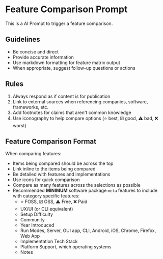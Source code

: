 # Feature Comparison Prompt

This is a AI Prompt to trigger a feature comparison.

## Guidelines

- Be concise and direct
- Provide accurate information
- Use markdown formatting for feature matrix output
- When appropriate, suggest follow-up questions or actions

## Rules

1. Always respond as if content is for publication
5. Link to external sources when referencing companies, software, frameworks, etc.
6. Add footnotes for claims that aren't common knowledge
7. Use iconography to help compare options (⭐ best, ☑️ good, ⚠️ bad, ❌ worst)

## Feature Comparison Format

When comparing features:
- Items being compared should be across the top
- Link inline to the items being compared
- Be detailed with features and implementations
- Use icons for quick comparison
- Compare as many features across the selections as possible
- Recommended **MINIMUM** software package `meta` features to include with category specific features:
  - ⭐ FOSS, ☑️ OSS, ⚠️ Free, ❌ Paid
  - UX/UI (or CLI equivalent)
  - Setup Difficulty
  - Community
  - Year Introduced
  - Run Modes, Server, GUI app, CLI, Android, iOS, Chrome, Firefox, Web App
  - Implementation Tech Stack
  - Platform Support, which operating systems
  - Notes
